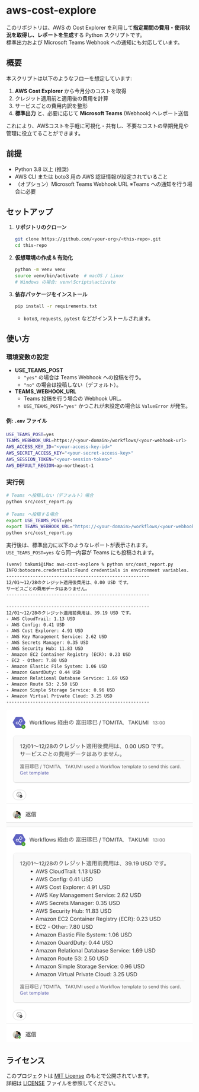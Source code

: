 # aws-cost-explore
このリポジトリは、AWS の Cost Explorer を利用して**指定期間の費用・使用状況を取得し、レポートを生成**する Python スクリプトです。  
標準出力および Microsoft Teams Webhook への通知にも対応しています。

## 概要

本スクリプトは以下のようなフローを想定しています:

1. **AWS Cost Explorer** から今月分のコストを取得  
2. クレジット適用前と適用後の費用を計算  
3. サービスごとの費用内訳を整形  
4. **標準出力** と、必要に応じて **Microsoft Teams** (Webhook) へレポート送信  

これにより、AWSコストを手軽に可視化・共有し、不要なコストの早期発見や管理に役立てることができます。

## 前提
- Python 3.8 以上 (推奨)
- AWS CLI または boto3 用の AWS 認証情報が設定されていること  
- （オプション）Microsoft Teams Webhook URL  ※Teams への通知を行う場合に必要

## セットアップ 

1. **リポジトリのクローン**

   ```bash
   git clone https://github.com/<your-org>/<this-repo>.git
   cd this-repo
   ```

2. **仮想環境の作成 & 有効化**

   ```bash
   python -m venv venv
   source venv/bin/activate  # macOS / Linux
   # Windows の場合: venv\Scripts\activate
   ```

3. **依存パッケージをインストール**

   ```bash
   pip install -r requirements.txt
   ```
   - `boto3`, `requests`, `pytest` などがインストールされます。

## 使い方

### 環境変数の設定

- **USE_TEAMS_POST**  
  - `"yes"` の場合は Teams Webhook への投稿を行う。  
  - `"no"` の場合は投稿しない（デフォルト）。
- **TEAMS_WEBHOOK_URL**  
  - Teams 投稿を行う場合の Webhook URL。  
  - `USE_TEAMS_POST="yes"` かつこれが未設定の場合は `ValueError` が発生。

#### 例: `.env` ファイル
```bash
USE_TEAMS_POST=yes
TEAMS_WEBHOOK_URL=https://<your-domain>/workflows/<your-webhook-url>
AWS_ACCESS_KEY_ID="<your-access-key-id>"
AWS_SECRET_ACCESS_KEY="<your-secret-access-key>"
AWS_SESSION_TOKEN="<your-session-token>"
AWS_DEFAULT_REGION=ap-northeast-1
```

### 実行例

```bash
# Teams へ投稿しない（デフォルト）場合
python src/cost_report.py

# Teams へ投稿する場合
export USE_TEAMS_POST=yes
export TEAMS_WEBHOOK_URL="https://<your-domain>/workflows/<your-webhook-url>"
python src/cost_report.py
```

実行後は、標準出力に以下のようなレポートが表示されます。  
`USE_TEAMS_POST=yes` なら同一内容が Teams にも投稿されます。

```
(venv) takumi@iMac aws-cost-explore % python src/cost_report.py
INFO:botocore.credentials:Found credentials in environment variables.
------------------------------------------------------
12/01～12/28のクレジット適用後費用は、0.00 USD です。
サービスごとの費用データはありません。
------------------------------------------------------

------------------------------------------------------
12/01～12/28のクレジット適用前費用は、39.19 USD です。
- AWS CloudTrail: 1.13 USD
- AWS Config: 0.41 USD
- AWS Cost Explorer: 4.91 USD
- AWS Key Management Service: 2.62 USD
- AWS Secrets Manager: 0.35 USD
- AWS Security Hub: 11.83 USD
- Amazon EC2 Container Registry (ECR): 0.23 USD
- EC2 - Other: 7.80 USD
- Amazon Elastic File System: 1.06 USD
- Amazon GuardDuty: 0.44 USD
- Amazon Relational Database Service: 1.69 USD
- Amazon Route 53: 2.50 USD
- Amazon Simple Storage Service: 0.96 USD
- Amazon Virtual Private Cloud: 3.25 USD
------------------------------------------------------
```

![teams通知サンプル画像](img/teams_notification.png)



## ライセンス

このプロジェクトは [MIT License](./LICENSE) のもとで公開されています。  
詳細は [LICENSE](./LICENSE) ファイルを参照してください。